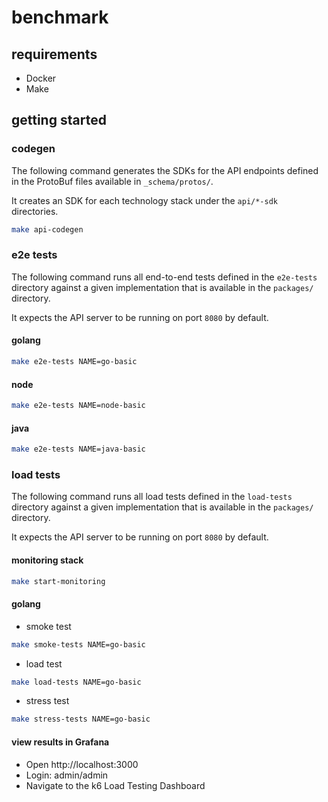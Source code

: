 # benchmark

## requirements

- Docker
- Make

## getting started

### codegen

The following command generates the SDKs for the API 
endpoints defined in the ProtoBuf files available in `_schema/protos/`.

It creates an SDK for each technology stack under the `api/*-sdk` directories.

```bash
make api-codegen
```

### e2e tests

The following command runs all end-to-end tests defined in the `e2e-tests` directory against a given implementation that is available in the `packages/` directory.

It expects the API server to be running on port `8080` by default.

#### golang

```bash
make e2e-tests NAME=go-basic
```

#### node

```bash
make e2e-tests NAME=node-basic
```

#### java

```bash
make e2e-tests NAME=java-basic
```

### load tests

The following command runs all load tests defined in the `load-tests` directory against a given implementation that is available in the `packages/` directory.

It expects the API server to be running on port `8080` by default.

#### monitoring stack

```bash
make start-monitoring
```

#### golang

- smoke test

```bash
make smoke-tests NAME=go-basic
```

- load test

```bash
make load-tests NAME=go-basic
```

- stress test

```bash
make stress-tests NAME=go-basic 
```


#### view results in Grafana

- Open http://localhost:3000
- Login: admin/admin
- Navigate to the k6 Load Testing Dashboard